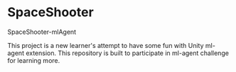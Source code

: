 # SpaceShooter
SpaceShooter-mlAgent

This project is a new learner's attempt to have some fun with Unity ml-agent extension. This repository is built to participate in ml-agent challenge for learning more.
